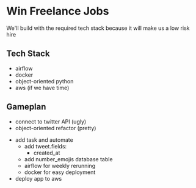 # Win Freelance Jobs
We'll build with the required tech stack because it will make us a low risk hire
## Tech Stack
- airflow
- docker
- object-oriented python
- aws (if we have time)

## Gameplan
+ connect to twitter API (ugly)
+ object-oriented refactor (pretty)
- add task and automate
  + add tweet.fields:
    + created_at
  + add number_emojis database table
  + airflow for weekly rerunning 
  - docker for easy deployment
- deploy app to aws
